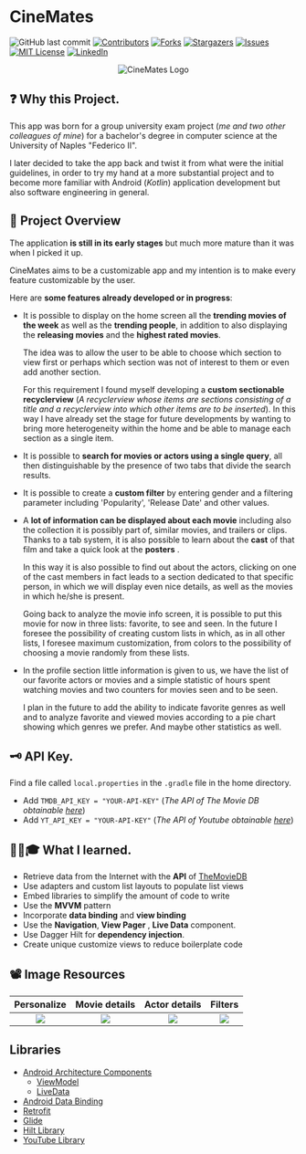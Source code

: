 
<!-- PROJECT SHIELDS -->
<!--
*** I'm using markdown "reference style" links for readability.
*** Reference links are enclosed in brackets [ ] instead of parentheses ( ).
*** See the bottom of this document for the declaration of the reference variables
*** for contributors-url, forks-url, etc. This is an optional, concise syntax you may use.
-->

# CineMates
![GitHub last commit][last-commit-shield]
[![Contributors][contributors-shield]][contributors-url]
[![Forks][forks-shield]][forks-url]
[![Stargazers][stars-shield]][stars-url]
[![Issues][issues-shield]][issues-url]
[![MIT License][license-shield]][license-url]
[![LinkedIn][linkedin-shield]][linkedin-url]

<p align="center">
  <img src="https://github.com/Indisparte/CineMates/blob/main/assets/logo.png?raw=true" alt="CineMates Logo"/>
</p>

## ❓ Why this Project.

This app was born for a group university exam project (*me and two other colleagues of mine*) for a bachelor's degree in computer science at the University of Naples "Federico II". 

I later decided to take the app back and twist it from what were the initial guidelines, in order to try my hand at a more substantial project and to become more familiar with Android (*Kotlin*) application development but also software engineering in general.


## 🔎 Project Overview
The application **is still in its early stages** but much more mature than it was when I picked it up. 

CineMates aims to be a customizable app and my intention is to make every feature customizable by the user.

Here are **some features already developed or in progress**:
- It is possible to display on the home screen all the **trending movies of the week** as well as the **trending people**, in addition to also displaying the **releasing movies** and the **highest rated movies**. 

    The idea was to allow the user to be able to choose which section to view first or perhaps which section was not of interest to them or even add another section. 

    For this requirement I found myself developing a **custom sectionable recyclerview** (*A recyclerview whose items are sections consisting of a title and a recyclerview into which other items are to be inserted*). In this way I have already set the stage for future developments by wanting to bring more heterogeneity within the home and be able to manage each section as a single item.

- It is possible to **search for movies or actors using a single query**, all then distinguishable by the presence of two tabs that divide the search results.

- It is possible to create a **custom filter** by entering gender and a filtering parameter including 'Popularity', 'Release Date' and other values.  

- A **lot of information can be displayed about each movie** including also the collection it is possibly part of, similar movies, and trailers or clips. Thanks to a tab system, it is also possible to learn about the **cast** of that film and take a quick look at the **posters** .

    In this way it is also possible to find out about the actors, clicking on one of the cast members in fact leads to a section dedicated to that specific person, in which we will display even nice details, as well as the movies in which he/she is present.

    Going back to analyze the movie info screen, it is possible to put this movie for now in three lists: favorite, to see and seen. In the future I foresee the possibility of creating custom lists in which, as in all other lists, I foresee maximum customization, from colors to the possibility of choosing a movie randomly from these lists.

- In the profile section little information is given to us, we have the list of our favorite actors or movies and a simple statistic of hours spent watching movies and two counters for movies seen and to be seen.

    I plan in the future to add the ability to indicate favorite genres as well and to analyze favorite and viewed movies according to a pie chart showing which genres we prefer. And maybe other statistics as well.


## 🗝 API Key.
Find a file called `local.properties` in the `.gradle` file in the home directory.

- Add `TMDB_API_KEY = "YOUR-API-KEY"` (*The API of The Movie DB obtainable [here](https://www.themoviedb.org/?language=en)*)
- Add `YT_API_KEY = "YOUR-API-KEY"` (*The API of Youtube obtainable [here](https://console.cloud.google.com/apis/dashboard)*)

## 👨🏽🎓 What I learned.
- Retrieve data from the Internet with the **API** of [TheMovieDB](https://developers.themoviedb.org/3/getting-started)
- Use adapters and custom list layouts to populate list views
- Embed libraries to simplify the amount of code to write
- Use the **MVVM** pattern
- Incorporate **data binding** and **view binding**
- Use the **Navigation**, **View Pager** , **Live Data** component.
- Use Dagger Hilt for **dependency injection**.
- Create unique customize views to reduce boilerplate code

## 📽 Image Resources

**Personalize** | **Movie details** | **Actor details** | **Filters** |
:-----------------------------:|:---------------------:|:-----------------------------:|:-----------------------------:
![](https://github.com/Indisparte/CineMates/blob/main/assets/Gif/personalization.gif) | ![](https://github.com/Indisparte/CineMates/blob/main/assets/Gif/movie_details.gif) | ![](https://github.com/Indisparte/CineMates/blob/main/assets/Gif/actor_details.gif) | ![](https://github.com/Indisparte/CineMates/blob/main/assets/Gif/filterable.gif) 

## Libraries
- [Android Architecture Components](https://developer.android.com/topic/libraries/architecture/) 
    * [ViewModel](https://developer.android.com/topic/libraries/architecture/viewmodel)
    * [LiveData](https://developer.android.com/topic/libraries/architecture/livedata)
- [Android Data Binding](https://developer.android.com/topic/libraries/data-binding/)
- [Retrofit](http://square.github.io/retrofit/)
- [Glide](https://github.com/bumptech/glide) 
- [Hilt Library](https://developer.android.com/training/dependency-injection/hilt-android)
- [YouTube Library](https://developers.google.com/youtube/android/player)


<!-- MARKDOWN LINKS & IMAGES -->
<!-- https://www.markdownguide.org/basic-syntax/#reference-style-links -->
[contributors-shield]: https://img.shields.io/github/contributors/Indisparte/CineMates.svg?style=for-the-badge
[contributors-url]: https://github.com/Indisparte/CineMates/graphs/contributors
[forks-shield]: https://img.shields.io/github/forks/Indisparte/CineMates.svg?style=for-the-badge
[forks-url]: https://github.com/Indisparte/CineMates/network/members
[stars-shield]: https://img.shields.io/github/stars/Indisparte/CineMates.svg?style=for-the-badge
[stars-url]: https://github.com/Indisparte/CineMates/stargazers
[issues-shield]: https://img.shields.io/github/issues/Indisparte/CineMates.svg?style=for-the-badge
[issues-url]: https://github.com/Indisparte/CineMates/issues
[license-shield]: https://img.shields.io/github/license/Indisparte/CineMates.svg?style=for-the-badge
[license-url]: https://github.com/Indisparte/repo_name/blob/master/LICENSE.txt
[linkedin-shield]: https://img.shields.io/badge/-LinkedIn-black.svg?style=for-the-badge&logo=linkedin&colorB=555
[linkedin-url]: https://linkedin.com/in/iamantoniodinuzzo
[last-commit-shield]: https://img.shields.io/github/last-commit/Indisparte/CineMates.svg?style=for-the-badge
